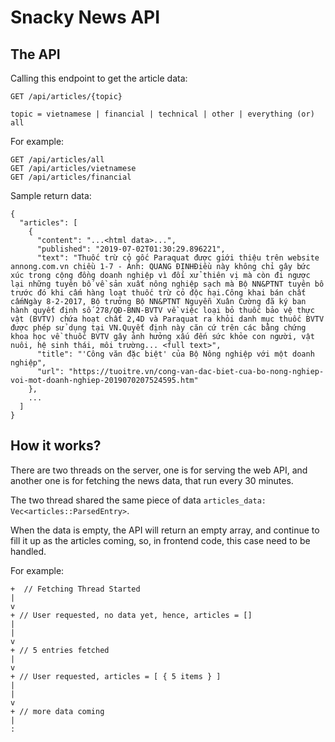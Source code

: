 # Snacky News API

## The API

Calling this endpoint to get the article data:

```
GET /api/articles/{topic}

topic = vietnamese | financial | technical | other | everything (or) all
```

For example:

```
GET /api/articles/all
GET /api/articles/vietnamese
GET /api/articles/financial
```

Sample return data:

```
{
  "articles": [
    {
      "content": "...<html data>...",
      "published": "2019-07-02T01:30:29.896221",
      "text": "Thuốc trừ cỏ gốc Paraquat được giới thiệu trên website annong.com.vn chiều 1-7 - Ảnh: QUANG ĐỊNHĐiều này không chỉ gây bức xúc trong cộng đồng doanh nghiệp vì đối xử thiên vị mà còn đi ngược lại những tuyên bố về sản xuất nông nghiệp sạch mà Bộ NN&PTNT tuyên bố trước đó khi cấm hàng loạt thuốc trừ cỏ độc hại.Công khai bán chất cấmNgày 8-2-2017, Bộ trưởng Bộ NN&PTNT Nguyễn Xuân Cường đã ký ban hành quyết định số 278/QĐ-BNN-BVTV về việc loại bỏ thuốc bảo vệ thực vật (BVTV) chứa hoạt chất 2,4D và Paraquat ra khỏi danh mục thuốc BVTV được phép sử dụng tại VN.Quyết định này căn cứ trên các bằng chứng khoa học về thuốc BVTV gây ảnh hưởng xấu đến sức khỏe con người, vật nuôi, hệ sinh thái, môi trường... <full text>",
      "title": "'Công văn đặc biệt' của Bộ Nông nghiệp với một doanh nghiệp",
      "url": "https://tuoitre.vn/cong-van-dac-biet-cua-bo-nong-nghiep-voi-mot-doanh-nghiep-2019070207524595.htm"
    },
    ...
  ]
}
```

## How it works?

There are two threads on the server, one is for serving the web API, and another one is for fetching the news data, that run every 30 minutes.

The two thread shared the same piece of data `articles_data: Vec<articles::ParsedEntry>`.

When the data is empty, the API will return an empty array, and continue to fill it up as the articles coming, so, in frontend code, this case need to be handled.

For example:

```
+  // Fetching Thread Started
|
v
+ // User requested, no data yet, hence, articles = []
|
|
v
+ // 5 entries fetched
|
v
+ // User requested, articles = [ { 5 items } ]
|
|
v
+ // more data coming
|
:
```